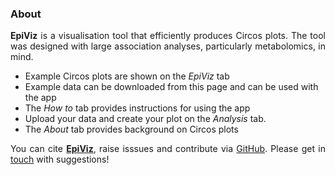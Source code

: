 <h3>About</h3>
<p align="justify"><strong>EpiViz</strong> is a visualisation tool that efficiently produces Circos plots. The tool was designed with large association analyses, particularly metabolomics, in mind. </p>

<p align="justify">
<ul>
  <li>Example Circos plots are shown on the <i>EpiViz</i> tab </li>
  <li>Example data can be downloaded from this page and can be used with the app</li>
  <li> The <i>How to</i> tab provides instructions for using the app</li>
  <li> Upload your data and create your plot on the <i>Analysis</i> tab.</li>
  <li> The <i>About</i> tab provides background on Circos plots
</ul>
</p>

<p align="justify">You can cite <a href = ""><strong>EpiViz</strong></a>, raise isssues and contribute via <a href = "">GitHub</a>. Please get in <a href = "mailto:matthew.lee@bristol.ac.uk">touch</a> with suggestions!</p>

